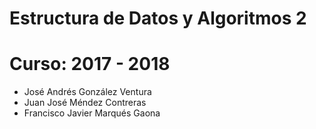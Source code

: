 # Estructura de Datos y Algoritmos 2
# Curso: 2017 - 2018

* José Andrés González Ventura
* Juan José Méndez Contreras
* Francisco Javier Marqués Gaona

